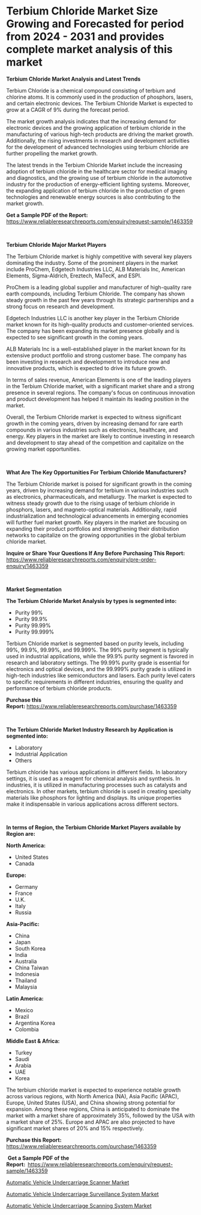 <p><h1>Terbium Chloride Market Size Growing and Forecasted for period from 2024 - 2031 and provides complete market analysis of this market</h1></p><p><strong>Terbium Chloride Market Analysis and Latest Trends</strong></p>
<p><p>Terbium Chloride is a chemical compound consisting of terbium and chlorine atoms. It is commonly used in the production of phosphors, lasers, and certain electronic devices. The Terbium Chloride Market is expected to grow at a CAGR of 9% during the forecast period. </p><p>The market growth analysis indicates that the increasing demand for electronic devices and the growing application of terbium chloride in the manufacturing of various high-tech products are driving the market growth. Additionally, the rising investments in research and development activities for the development of advanced technologies using terbium chloride are further propelling the market growth.</p><p>The latest trends in the Terbium Chloride Market include the increasing adoption of terbium chloride in the healthcare sector for medical imaging and diagnostics, and the growing use of terbium chloride in the automotive industry for the production of energy-efficient lighting systems. Moreover, the expanding application of terbium chloride in the production of green technologies and renewable energy sources is also contributing to the market growth.</p></p>
<p><strong>Get a Sample PDF of the Report:&nbsp;</strong> <a href="https://www.reliableresearchreports.com/enquiry/request-sample/1463359">https://www.reliableresearchreports.com/enquiry/request-sample/1463359</a></p>
<p>&nbsp;</p>
<p><strong>Terbium Chloride Major Market Players</strong></p>
<p><p>The Terbium Chloride market is highly competitive with several key players dominating the industry. Some of the prominent players in the market include ProChem, Edgetech Industries LLC, ALB Materials Inc, American Elements, Sigma-Aldrich, Ereztech, MaTecK, and ESPI.</p><p>ProChem is a leading global supplier and manufacturer of high-quality rare earth compounds, including Terbium Chloride. The company has shown steady growth in the past few years through its strategic partnerships and a strong focus on research and development.</p><p>Edgetech Industries LLC is another key player in the Terbium Chloride market known for its high-quality products and customer-oriented services. The company has been expanding its market presence globally and is expected to see significant growth in the coming years.</p><p>ALB Materials Inc is a well-established player in the market known for its extensive product portfolio and strong customer base. The company has been investing in research and development to introduce new and innovative products, which is expected to drive its future growth.</p><p>In terms of sales revenue, American Elements is one of the leading players in the Terbium Chloride market, with a significant market share and a strong presence in several regions. The company's focus on continuous innovation and product development has helped it maintain its leading position in the market.</p><p>Overall, the Terbium Chloride market is expected to witness significant growth in the coming years, driven by increasing demand for rare earth compounds in various industries such as electronics, healthcare, and energy. Key players in the market are likely to continue investing in research and development to stay ahead of the competition and capitalize on the growing market opportunities.</p></p>
<p>&nbsp;</p>
<p><strong>What Are The Key Opportunities For Terbium Chloride Manufacturers?</strong></p>
<p><p>The Terbium Chloride market is poised for significant growth in the coming years, driven by increasing demand for terbium in various industries such as electronics, pharmaceuticals, and metallurgy. The market is expected to witness steady growth due to the rising usage of terbium chloride in phosphors, lasers, and magneto-optical materials. Additionally, rapid industrialization and technological advancements in emerging economies will further fuel market growth. Key players in the market are focusing on expanding their product portfolios and strengthening their distribution networks to capitalize on the growing opportunities in the global terbium chloride market.</p></p>
<p><strong>Inquire or Share Your Questions If Any Before Purchasing This Report:</strong> <a href="https://www.reliableresearchreports.com/enquiry/pre-order-enquiry/1463359">https://www.reliableresearchreports.com/enquiry/pre-order-enquiry/1463359</a></p>
<p>&nbsp;</p>
<p><strong>Market Segmentation</strong></p>
<p><strong>The Terbium Chloride Market Analysis by types is segmented into:</strong></p>
<p><ul><li>Purity 99%</li><li>Purity 99.9%</li><li>Purity 99.99%</li><li>Purity 99.999%</li></ul></p>
<p><p>Terbium Chloride market is segmented based on purity levels, including 99%, 99.9%, 99.99%, and 99.999%. The 99% purity segment is typically used in industrial applications, while the 99.9% purity segment is favored in research and laboratory settings. The 99.99% purity grade is essential for electronics and optical devices, and the 99.999% purity grade is utilized in high-tech industries like semiconductors and lasers. Each purity level caters to specific requirements in different industries, ensuring the quality and performance of terbium chloride products.</p></p>
<p><strong>Purchase this Report:&nbsp;</strong><a href="https://www.reliableresearchreports.com/purchase/1463359">https://www.reliableresearchreports.com/purchase/1463359</a></p>
<p>&nbsp;</p>
<p><strong>The Terbium Chloride Market Industry Research by Application is segmented into:</strong></p>
<p><ul><li>Laboratory</li><li>Industrial Application</li><li>Others</li></ul></p>
<p><p>Terbium chloride has various applications in different fields. In laboratory settings, it is used as a reagent for chemical analysis and synthesis. In industries, it is utilized in manufacturing processes such as catalysts and electronics. In other markets, terbium chloride is used in creating specialty materials like phosphors for lighting and displays. Its unique properties make it indispensable in various applications across different sectors.</p></p>
<p>&nbsp;</p>
<p><strong>In terms of Region, the Terbium Chloride Market Players available by Region are:</strong></p>
<p>
    <p> <strong> North America: </strong>
        <ul>
            <li>United States</li>
            <li>Canada</li>
        </ul>
        </p> 
    <p> <strong> Europe: </strong>
        <ul>
            <li>Germany</li>
            <li>France</li>
            <li>U.K.</li>
            <li>Italy</li>
            <li>Russia</li>
        </ul>
        </p> 
    <p> <strong> Asia-Pacific: </strong>
        <ul>
            <li>China</li>
            <li>Japan</li>
            <li>South Korea</li>
            <li>India</li>
            <li>Australia</li>
            <li>China Taiwan</li>
            <li>Indonesia</li>
            <li>Thailand</li>
            <li>Malaysia</li>
        </ul>
        </p> 
    <p> <strong> Latin America: </strong>
        <ul>
            <li>Mexico</li>
            <li>Brazil</li>
            <li>Argentina Korea</li>
            <li>Colombia</li>
        </ul>
        </p> 
    <p> <strong> Middle East & Africa: </strong>
        <ul>
            <li>Turkey</li>
            <li>Saudi</li>
            <li>Arabia</li>
            <li>UAE</li>
            <li>Korea</li>
        </ul>
    </p>
    </p>
<p><p>The terbium chloride market is expected to experience notable growth across various regions, with North America (NA), Asia Pacific (APAC), Europe, United States (USA), and China showing strong potential for expansion. Among these regions, China is anticipated to dominate the market with a market share of approximately 35%, followed by the USA with a market share of 25%. Europe and APAC are also projected to have significant market shares of 20% and 15% respectively.</p></p>
<p><strong>Purchase this Report: </strong><a href="https://www.reliableresearchreports.com/purchase/1463359">https://www.reliableresearchreports.com/purchase/1463359</a></p>
<p>&nbsp;<strong>Get a Sample PDF of the Report:&nbsp;&nbsp;</strong><a href="https://www.reliableresearchreports.com/enquiry/request-sample/1463359">https://www.reliableresearchreports.com/enquiry/request-sample/1463359</a></p>
<p><strong></strong></p>
<p><p><a href="https://view.publitas.com/reportprime-1/automatic-vehicle-undercarriage-scanner-market-research-report-provides-thorough-industry-overview-which-offers-an-in-depth-analysis-of-product-trends-and-new-market-divisions/">Automatic Vehicle Undercarriage Scanner Market</a></p><p><a href="https://view.publitas.com/reportprime-1/automatic-vehicle-undercarriage-surveillance-system-market-with-the-goal-of-estimating-the-market-size-and-future-growth-potential-of-various-market-segments-based-on-component-applications-end-user-and-region/">Automatic Vehicle Undercarriage Surveillance System Market</a></p><p><a href="https://view.publitas.com/reportprime-1/automatic-vehicle-undercarriage-scanning-system-market-size-reflecting-a-forecast-till-2030-market-by-type-by-application-and-by-geography/">Automatic Vehicle Undercarriage Scanning System Market</a></p></p>